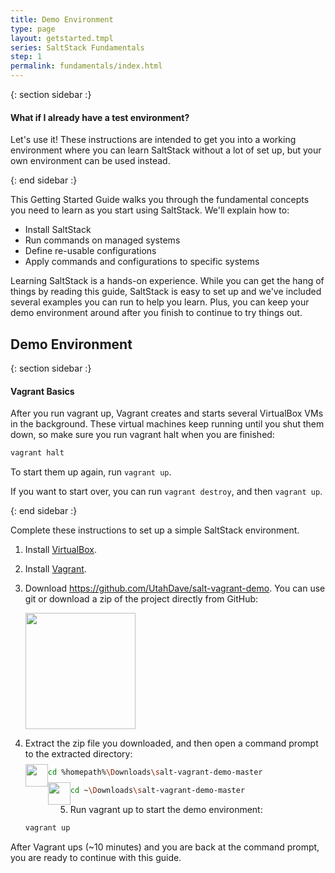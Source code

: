 ```yaml
---
title: Demo Environment
type: page
layout: getstarted.tmpl
series: SaltStack Fundamentals 
step: 1
permalink: fundamentals/index.html
---
```


{: section sidebar :}

#### What if I already have a test environment?

Let's use it! These instructions are intended to get you into a working
environment where you can learn SaltStack without a lot of set up, but your own
environment can be used instead.

{: end sidebar :}

This Getting Started Guide walks you through the fundamental concepts you need
to learn as you start using SaltStack. We'll explain how to:

- Install SaltStack
- Run commands on managed systems
- Define re-usable configurations
- Apply commands and configurations to specific systems

Learning SaltStack is a hands-on experience. While you can get the hang of
things by reading this guide, SaltStack is easy to set up and we've included
several examples you can run to help you learn. Plus, you can keep your demo
environment around after you finish to continue to try things out.

## Demo Environment

{: section sidebar :}

#### Vagrant Basics

After you run vagrant up, Vagrant creates and starts several VirtualBox VMs in
the background. These virtual machines keep running until you shut them down,
so make sure you run vagrant halt when you are finished:

```bash
vagrant halt
```

To start them up again, run `vagrant up`.

If you want to start over, you can run `vagrant destroy`, and then `vagrant up`.

{: end sidebar :}

Complete these instructions to set up a simple SaltStack environment.

1.  Install [VirtualBox](https://www.virtualbox.org/).

2.  Install [Vagrant](https://www.vagrantup.com/).

3.  Download <https://github.com/UtahDave/salt-vagrant-demo>. You can use git
    or download a zip of the project directly from GitHub:

    <img height="186px" width="176px" src="{{ conf.images }}/github-download.png">

4.  Extract the zip file you downloaded, and then open a command prompt to the extracted directory:

    <img class="nolightbox" height="36px" width="36px" src="{{ conf.images }}/windows.png" style="float:left;margin-top: -6px">

    ```bash
    cd %homepath%\Downloads\salt-vagrant-demo-master
    ```
    <img class="nolightbox" height="36px" width="36px" src="{{ conf.images }}/mac.png" style="float:left;margin-top: -6px">

    ```bash
    cd ~\Downloads\salt-vagrant-demo-master
    ```

5.  Run vagrant up to start the demo environment:

    ```bash
    vagrant up
    ```
After Vagrant ups (~10 minutes) and you are back at the command prompt, you are
ready to continue with this guide.

